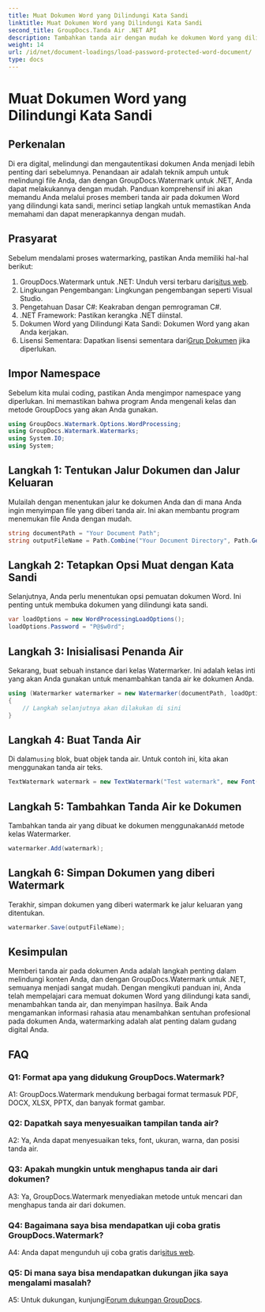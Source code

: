 ```yaml
---
title: Muat Dokumen Word yang Dilindungi Kata Sandi
linktitle: Muat Dokumen Word yang Dilindungi Kata Sandi
second_title: GroupDocs.Tanda Air .NET API
description: Tambahkan tanda air dengan mudah ke dokumen Word yang dilindungi kata sandi menggunakan GroupDocs.Watermark untuk .NET dengan panduan langkah demi langkah komprehensif kami.
weight: 14
url: /id/net/document-loadings/load-password-protected-word-document/
type: docs
---
```

# Muat Dokumen Word yang Dilindungi Kata Sandi

## Perkenalan
Di era digital, melindungi dan mengautentikasi dokumen Anda menjadi lebih penting dari sebelumnya. Penandaan air adalah teknik ampuh untuk melindungi file Anda, dan dengan GroupDocs.Watermark untuk .NET, Anda dapat melakukannya dengan mudah. Panduan komprehensif ini akan memandu Anda melalui proses memberi tanda air pada dokumen Word yang dilindungi kata sandi, merinci setiap langkah untuk memastikan Anda memahami dan dapat menerapkannya dengan mudah.
## Prasyarat
Sebelum mendalami proses watermarking, pastikan Anda memiliki hal-hal berikut:
1.  GroupDocs.Watermark untuk .NET: Unduh versi terbaru dari[situs web](https://releases.groupdocs.com/Watermark/net/).
2. Lingkungan Pengembangan: Lingkungan pengembangan seperti Visual Studio.
3. Pengetahuan Dasar C#: Keakraban dengan pemrograman C#.
4. .NET Framework: Pastikan kerangka .NET diinstal.
5. Dokumen Word yang Dilindungi Kata Sandi: Dokumen Word yang akan Anda kerjakan.
6.  Lisensi Sementara: Dapatkan lisensi sementara dari[Grup Dokumen](https://purchase.groupdocs.com/temporary-license/) jika diperlukan.
## Impor Namespace
Sebelum kita mulai coding, pastikan Anda mengimpor namespace yang diperlukan. Ini memastikan bahwa program Anda mengenali kelas dan metode GroupDocs yang akan Anda gunakan.
```csharp
using GroupDocs.Watermark.Options.WordProcessing;
using GroupDocs.Watermark.Watermarks;
using System.IO;
using System;
```
## Langkah 1: Tentukan Jalur Dokumen dan Jalur Keluaran
Mulailah dengan menentukan jalur ke dokumen Anda dan di mana Anda ingin menyimpan file yang diberi tanda air. Ini akan membantu program menemukan file Anda dengan mudah.
```csharp
string documentPath = "Your Document Path";
string outputFileName = Path.Combine("Your Document Directory", Path.GetFileName(documentPath));
```
## Langkah 2: Tetapkan Opsi Muat dengan Kata Sandi
Selanjutnya, Anda perlu menentukan opsi pemuatan dokumen Word. Ini penting untuk membuka dokumen yang dilindungi kata sandi.
```csharp
var loadOptions = new WordProcessingLoadOptions();
loadOptions.Password = "P@$w0rd";
```
## Langkah 3: Inisialisasi Penanda Air
Sekarang, buat sebuah instance dari kelas Watermarker. Ini adalah kelas inti yang akan Anda gunakan untuk menambahkan tanda air ke dokumen Anda.
```csharp
using (Watermarker watermarker = new Watermarker(documentPath, loadOptions))
{
    // Langkah selanjutnya akan dilakukan di sini
}
```
## Langkah 4: Buat Tanda Air
 Di dalam`using` blok, buat objek tanda air. Untuk contoh ini, kita akan menggunakan tanda air teks.
```csharp
TextWatermark watermark = new TextWatermark("Test watermark", new Font("Arial", 12));
```
## Langkah 5: Tambahkan Tanda Air ke Dokumen
Tambahkan tanda air yang dibuat ke dokumen menggunakan`Add` metode kelas Watermarker.
```csharp
watermarker.Add(watermark);
```
## Langkah 6: Simpan Dokumen yang diberi Watermark
Terakhir, simpan dokumen yang diberi watermark ke jalur keluaran yang ditentukan.
```csharp
watermarker.Save(outputFileName);
```
## Kesimpulan
Memberi tanda air pada dokumen Anda adalah langkah penting dalam melindungi konten Anda, dan dengan GroupDocs.Watermark untuk .NET, semuanya menjadi sangat mudah. Dengan mengikuti panduan ini, Anda telah mempelajari cara memuat dokumen Word yang dilindungi kata sandi, menambahkan tanda air, dan menyimpan hasilnya. Baik Anda mengamankan informasi rahasia atau menambahkan sentuhan profesional pada dokumen Anda, watermarking adalah alat penting dalam gudang digital Anda.
## FAQ
### Q1: Format apa yang didukung GroupDocs.Watermark?
A1: GroupDocs.Watermark mendukung berbagai format termasuk PDF, DOCX, XLSX, PPTX, dan banyak format gambar.
### Q2: Dapatkah saya menyesuaikan tampilan tanda air?
A2: Ya, Anda dapat menyesuaikan teks, font, ukuran, warna, dan posisi tanda air.
### Q3: Apakah mungkin untuk menghapus tanda air dari dokumen?
A3: Ya, GroupDocs.Watermark menyediakan metode untuk mencari dan menghapus tanda air dari dokumen.
### Q4: Bagaimana saya bisa mendapatkan uji coba gratis GroupDocs.Watermark?
 A4: Anda dapat mengunduh uji coba gratis dari[situs web](https://releases.groupdocs.com/).
### Q5: Di mana saya bisa mendapatkan dukungan jika saya mengalami masalah?
 A5: Untuk dukungan, kunjungi[Forum dukungan GroupDocs](https://forum.groupdocs.com/c/watermark/19).